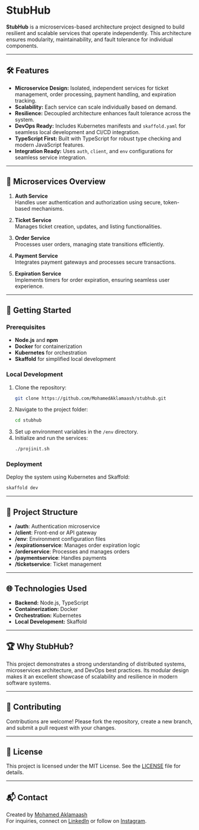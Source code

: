 
# StubHub

**StubHub** is a microservices-based architecture project designed to build resilient and scalable services that operate independently. This architecture ensures modularity, maintainability, and fault tolerance for individual components.

---

## 🛠️ **Features**

- **Microservice Design:** Isolated, independent services for ticket management, order processing, payment handling, and expiration tracking.
- **Scalability:** Each service can scale individually based on demand.
- **Resilience:** Decoupled architecture enhances fault tolerance across the system.
- **DevOps Ready:** Includes Kubernetes manifests and `skaffold.yaml` for seamless local development and CI/CD integration.
- **TypeScript First:** Built with TypeScript for robust type checking and modern JavaScript features.
- **Integration Ready:** Uses `auth`, `client`, and `env` configurations for seamless service integration.

---

## 🧩 **Microservices Overview**

1. **Auth Service**  
   Handles user authentication and authorization using secure, token-based mechanisms.

2. **Ticket Service**  
   Manages ticket creation, updates, and listing functionalities.

3. **Order Service**  
   Processes user orders, managing state transitions efficiently.

4. **Payment Service**  
   Integrates payment gateways and processes secure transactions.

5. **Expiration Service**  
   Implements timers for order expiration, ensuring seamless user experience.

---

## 🚀 **Getting Started**

### Prerequisites
- **Node.js** and **npm**
- **Docker** for containerization
- **Kubernetes** for orchestration
- **Skaffold** for simplified local development

### Local Development
1. Clone the repository:
   ```bash
   git clone https://github.com/MohamedAklamaash/stubhub.git
   ```
2. Navigate to the project folder:
   ```bash
   cd stubhub
   ```
3. Set up environment variables in the `/env` directory.
4. Initialize and run the services:
   ```bash
   ./projinit.sh
   ```

### Deployment
Deploy the system using Kubernetes and Skaffold:
```bash
skaffold dev
```

---

## 📂 **Project Structure**

- **/auth**: Authentication microservice  
- **/client**: Front-end or API gateway  
- **/env**: Environment configuration files  
- **/expirationservice**: Manages order expiration logic  
- **/orderservice**: Processes and manages orders  
- **/paymentservice**: Handles payments  
- **/ticketservice**: Ticket management  

---

## 🌐 **Technologies Used**

- **Backend:** Node.js, TypeScript  
- **Containerization:** Docker  
- **Orchestration:** Kubernetes  
- **Local Development:** Skaffold  

---

## 🏆 **Why StubHub?**

This project demonstrates a strong understanding of distributed systems, microservices architecture, and DevOps best practices. Its modular design makes it an excellent showcase of scalability and resilience in modern software systems.

---

## 🤝 **Contributing**

Contributions are welcome! Please fork the repository, create a new branch, and submit a pull request with your changes.

---

## 📄 **License**

This project is licensed under the MIT License. See the [LICENSE](https://github.com/MohamedAklamaash/stubhub/blob/main/LICENSE) file for details.

---

## 📬 **Contact**

Created by [Mohamed Aklamaash](https://github.com/MohamedAklamaash)  
For inquiries, connect on [LinkedIn](https://linkedin.com/in/mohamed-aklamaash-m-r-6a1409246) or follow on [Instagram](https://instagram.com/__aklamaash__).
